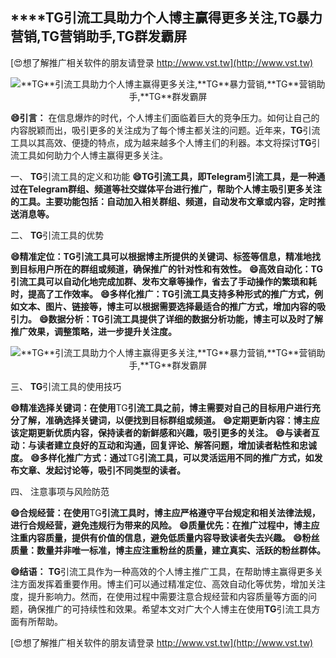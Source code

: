 ## ****TG**引流工具助力个人博主赢得更多关注,**TG**暴力营销,**TG**营销助手,**TG**群发霸屏**

[😍想了解推广相关软件的朋友请登录 http://www.vst.tw](http://www.vst.tw)

 <center><img src="https://vst.tw/MP4/tuiguang/png/0.png" alt="**TG**引流工具助力个人博主赢得更多关注,**TG**暴力营销,**TG**营销助手,**TG**群发霸屏"></center>

**😄引言：**
在信息爆炸的时代，个人博主们面临着巨大的竞争压力。如何让自己的内容脱颖而出，吸引更多的关注成为了每个博主都关注的问题。近年来，**TG**引流工具以其高效、便捷的特点，成为越来越多个人博主们的利器。本文将探讨**TG**引流工具如何助力个人博主赢得更多关注。

一、 **TG**引流工具的定义和功能
**😄**TG**引流工具，即Telegram引流工具，是一种通过在Telegram群组、频道等社交媒体平台进行推广，帮助个人博主吸引更多关注的工具。主要功能包括：自动加入相关群组、频道，自动发布文章或内容，定时推送消息等。**

二、 **TG**引流工具的优势

**😄精准定位：**TG**引流工具可以根据博主所提供的关键词、标签等信息，精准地找到目标用户所在的群组或频道，确保推广的针对性和有效性。**
**😄高效自动化：**TG**引流工具可以自动化地完成加群、发布文章等操作，省去了手动操作的繁琐和耗时，提高了工作效率。**
**😄多样化推广：**TG**引流工具支持多种形式的推广方式，例如文本、图片、链接等，博主可以根据需要选择最适合的推广方式，增加内容的吸引力。**
**😄数据分析：**TG**引流工具提供了详细的数据分析功能，博主可以及时了解推广效果，调整策略，进一步提升关注度。**

 <center><img src="https://vst.tw/MP4/tuiguang/png/2.png" alt="**TG**引流工具助力个人博主赢得更多关注,**TG**暴力营销,**TG**营销助手,**TG**群发霸屏"></center>

三、 **TG**引流工具的使用技巧

**😄精准选择关键词：在使用**TG**引流工具之前，博主需要对自己的目标用户进行充分了解，准确选择关键词，以便找到目标群组或频道。**
**😄定期更新内容：博主应该定期更新优质内容，保持读者的新鲜感和兴趣，吸引更多的关注。**
**😄与读者互动：与读者建立良好的互动和沟通，回复评论、解答问题，增加读者粘性和忠诚度。**
**😄多样化推广方式：通过**TG**引流工具，可以灵活运用不同的推广方式，如发布文章、发起讨论等，吸引不同类型的读者。**

四、 注意事项与风险防范

**😄合规经营：在使用**TG**引流工具时，博主应严格遵守平台规定和相关法律法规，进行合规经营，避免违规行为带来的风险。**
**😄质量优先：在推广过程中，博主应注重内容质量，提供有价值的信息，避免低质量内容导致读者失去兴趣。**
**😄粉丝质量：数量并非唯一标准，博主应注重粉丝的质量，建立真实、活跃的粉丝群体。**

**😄结语：**
**TG**引流工具作为一种高效的个人博主推广工具，在帮助博主赢得更多关注方面发挥着重要作用。博主们可以通过精准定位、高效自动化等优势，增加关注度，提升影响力。然而，在使用过程中需要注意合规经营和内容质量等方面的问题，确保推广的可持续性和效果。希望本文对广大个人博主在使用**TG**引流工具方面有所帮助。

[😍想了解推广相关软件的朋友请登录 http://www.vst.tw](http://www.vst.tw)



